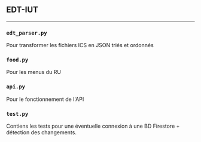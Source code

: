 ## EDT-IUT

---

### `edt_parser.py`

Pour transformer les fichiers ICS en JSON triés et ordonnés

### `food.py`

Pour les menus du RU

### `api.py`

Pour le fonctionnement de l'API

### `test.py`

Contiens les tests pour une éventuelle connexion à une BD Firestore + détection des changements.